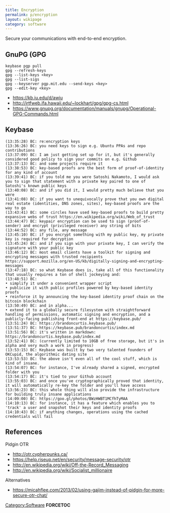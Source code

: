 ```yaml
---
title: Encryption
permalink: p/encryption
layout: wikipage
category: software
---
```


Secure your communications with end-to-end encryption.

GnuPG (GPG
----------

    keybase pgp pull
    gpg --refresh-keys
    gpg --list-keys <key>
    gpg --list-sigs
    gpg --keyserver pgp.mit.edu --send-keys <key>
    gpg --edit-key <key>

-   <https://kb.iu.edu/d/awiu>
-   <http://irtfweb.ifa.hawaii.edu/~lockhart/gpg/gpg-cs.html>
-   <https://www.gnupg.org/documentation/manuals/gnupg/Operational-GPG-Commands.html>

Keybase
-------

    (13:35:28) BC: re:encryption keys
    (13:36:26) BC: you need keys to sign e.g. Ubuntu PPAs and repo contributions
    (13:37:09) BC: I am just getting set up for it, but it's generally considered good policy to sign your commits on e.g. Github
    (13:37:13) BC: and some projects require it
    (13:38:53) BC: key-based proofs are the best form of proof-of-identity for any kind of account
    (13:39:41) BC: if you told me you were Satoshi Nakamoto, I would ask you to sign that statement with a private key paired to one of Satoshi's known public keys
    (13:40:08) BC: and if you did it, I would pretty much believe that you were
    (13:41:08) BC: if you want to unequivocally prove that you own digital real estate (identities, DNS zones, sites), key-based proofs are the way to go
    (13:43:41) BC: some circles have used key-based proofs to build pretty expansive webs of trust https://en.wikipedia.org/wiki/Web_of_trust
    (13:44:47) BC: keypair encryption can be used to sign (proof-of-sender) and encrypt (privileged receiver) any string of bits
    (13:44:52) BC: any file, any message
    (13:45:10) BC: if you encrypt something with my public key, my private key is required for decryption
    (13:45:24) BC: and if you sign with your private key, I can verify the signature with your public key
    (13:46:12) BC: most email clients have a toolkit for signing and encrypting messages with trusted recipients https://support.mozilla.org/en-US/kb/digitally-signing-and-encrypting-messages
    (13:47:18) BC: so what Keybase does is, take all of this functionality that usually requires a ton of shell jockeying and:
    (13:48:51) BC:
    • simplify it under a convenient wrapper script
    • publicize it with public profiles powered by key-based identity proofs
    • reinforce it by announcing the key-based identity proof chain on the bitcoin blockchain
    (13:50:49) BC: and in alpha...
    • extend it to a globally secure filesystem with straightforward handling of permissions, automatic signing and encryption, and a publicly-facing publishing front-end at https://keybase.pub/
    (13:51:24) BC: https://brandoncurtis.keybase.pub/
    (13:51:37) BC: https://keybase.pub/brandoncurtis/index.md
    (13:51:56) BC: it's written in markdown: https://brandoncurtis.keybase.pub/index.md
    (13:52:41) BC: (currently limited to 10GB of free storage, but it's in alpha and very much a work in progress)
    (13:53:15) BC: Keybase was built by two very talented founders of OKCupid, the algorithmic dating site
    (13:53:53) BC: the above isn't even all of the cool stuff, which is kind of insane.
    (13:54:07) BC: for instance, I've already shared a signed, encrypted folder with you
    (13:54:17) BC: it's tied to your Github account
    (13:55:03) BC: and once you've cryptographically proved that identity, it will automatically re-key the folder and you'll have access
    (13:56:23) BC: this whole thing will also provide the infrastructure for building truly insane applications
    (14:09:00) BC: https://goo.gl/photos/BWzHWBT1MCfhTyMAA
    (14:10:13) BC: for instance, it has a feature which enables you to 'track' a user and snapshot their keys and identity proofs
    (14:10:43) BC: if anything changes, operations using the cached credentials will fail

References
----------

Pidgin OTR

-   <http://otr.cypherpunks.ca/>
-   <https://help.riseup.net/en/security/message-security/otr>
-   <http://en.wikipedia.org/wiki/Off-the-Record_Messaging>
-   <http://en.wikipedia.org/wiki/Socialist_millionaire>

Alternatives

-   <https://micahflee.com/2013/02/using-gajim-instead-of-pidgin-for-more-secure-otr-chat/>

[Category:Software](/Category:Software "wikilink") __FORCETOC__
